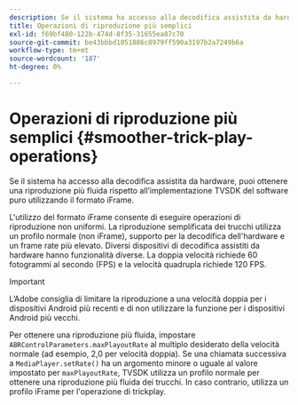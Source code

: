 ```yaml
---
description: Se il sistema ha accesso alla decodifica assistita da hardware, puoi ottenere una riproduzione più fluida rispetto all’implementazione TVSDK del software puro utilizzando il formato iFrame.
title: Operazioni di riproduzione più semplici
exl-id: f69bf480-122b-474d-8f35-31655ea87c70
source-git-commit: be43bbbd1051886c8979ff590a3197b2a7249b6a
workflow-type: tm+mt
source-wordcount: '187'
ht-degree: 0%

---
```


# Operazioni di riproduzione più semplici {#smoother-trick-play-operations}

Se il sistema ha accesso alla decodifica assistita da hardware, puoi ottenere una riproduzione più fluida rispetto all’implementazione TVSDK del software puro utilizzando il formato iFrame.

<!--<a id="section_3DBFD7A3D1C7453096D3D3885E786263"></a>-->

L&#39;utilizzo del formato iFrame consente di eseguire operazioni di riproduzione non uniformi. La riproduzione semplificata dei trucchi utilizza un profilo normale (non iFrame), supporto per la decodifica dell&#39;hardware e un frame rate più elevato. Diversi dispositivi di decodifica assistiti da hardware hanno funzionalità diverse. La doppia velocità richiede 60 fotogrammi al secondo (FPS) e la velocità quadrupla richiede 120 FPS.

>[!IMPORTANT]
>
>L’Adobe consiglia di limitare la riproduzione a una velocità doppia per i dispositivi Android più recenti e di non utilizzare la funzione per i dispositivi Android più vecchi.

Per ottenere una riproduzione più fluida, impostare `ABRControlParameters.maxPlayoutRate` al multiplo desiderato della velocità normale (ad esempio, 2,0 per velocità doppia). Se una chiamata successiva a `MediaPlayer.setRate()` ha un argomento minore o uguale al valore impostato per `maxPlayoutRate`, TVSDK utilizza un profilo normale per ottenere una riproduzione più fluida dei trucchi. In caso contrario, utilizza un profilo iFrame per l&#39;operazione di trickplay.

